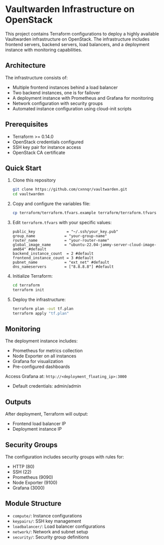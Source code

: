 # Vaultwarden Infrastructure on OpenStack

This project contains Terraform configurations to deploy a highly available Vaultwarden infrastructure on OpenStack. The infrastructure includes frontend servers, backend servers, load balancers, and a deployment instance with monitoring capabilities.

## Architecture

The infrastructure consists of:
- Multiple frontend instances behind a load balancer
- Two backend instances, one is for failover
- A deployment instance with Prometheus and Grafana for monitoring
- Network configuration with security groups
- Automated instance configuration using cloud-init scripts

## Prerequisites

- Terraform >= 0.14.0
- OpenStack credentials configured
- SSH key pair for instance access
- OpenStack CA certificate

## Quick Start

1. Clone this repository
    ```bash
    git clone https://github.com/cxnnqr/vaultwarden.git
    cd vaultwarden
    ```

2. Copy and configure the variables file:
   ```bash
   cp terraform/terraform.tfvars.example terraform/terraform.tfvars
   ```

3. Edit `terraform.tfvars` with your specific values:
   ```hcl
   public_key              = "~/.ssh/your_key.pub"
   group_name             = "your-group-name"
   router_name            = "your-router-name"
   global_image_name      = "ubuntu-22.04-jammy-server-cloud-image-amd64" #default
   backend_instance_count  = 2 #default
   frontend_instance_count = 3 #default
   pubnet_name            = "ext_net" #default
   dns_nameservers        = ["8.8.8.8"] #default
   ```

4. Initialize Terraform:
   ```bash
   cd terraform
   terraform init
   ```

5. Deploy the infrastructure:
   ```bash
   terraform plan -out tf.plan
   terraform apply "tf.plan"
   ```

## Monitoring

The deployment instance includes:
- Prometheus for metrics collection
- Node Exporter on all instances
- Grafana for visualization
- Pre-configured dashboards

Access Grafana at: `http://<deployment_floating_ip>:3000`
- Default credentials: admin/admin

## Outputs

After deployment, Terraform will output:
- Frontend load balancer IP
- Deployment instance IP

## Security Groups

The configuration includes security groups with rules for:
- HTTP (80)
- SSH (22)
- Prometheus (9090)
- Node Exporter (9100)
- Grafana (3000)

## Module Structure

- `compute/`: Instance configurations
- `keypairs/`: SSH key management
- `loadbalancer/`: Load balancer configurations
- `network/`: Network and subnet setup
- `security/`: Security group definitions
